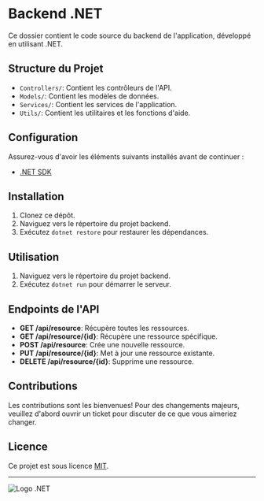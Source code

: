 # Backend .NET

Ce dossier contient le code source du backend de l'application, développé en utilisant .NET.

## Structure du Projet

- `Controllers/`: Contient les contrôleurs de l'API.
- `Models/`: Contient les modèles de données.
- `Services/`: Contient les services de l'application.
- `Utils/`: Contient les utilitaires et les fonctions d'aide.

## Configuration

Assurez-vous d'avoir les éléments suivants installés avant de continuer :

- [.NET SDK](https://dotnet.microsoft.com/download)

## Installation

1. Clonez ce dépôt.
2. Naviguez vers le répertoire du projet backend.
3. Exécutez `dotnet restore` pour restaurer les dépendances.

## Utilisation

1. Naviguez vers le répertoire du projet backend.
2. Exécutez `dotnet run` pour démarrer le serveur.

## Endpoints de l'API

- **GET /api/resource**: Récupère toutes les ressources.
- **GET /api/resource/{id}**: Récupère une ressource spécifique.
- **POST /api/resource**: Crée une nouvelle ressource.
- **PUT /api/resource/{id}**: Met à jour une ressource existante.
- **DELETE /api/resource/{id}**: Supprime une ressource.

## Contributions

Les contributions sont les bienvenues! Pour des changements majeurs, veuillez d'abord ouvrir un ticket pour discuter de ce que vous aimeriez changer.

## Licence

Ce projet est sous licence [MIT](https://choosealicense.com/licenses/mit/).

---

![Logo .NET](https://upload.wikimedia.org/wikipedia/commons/e/ee/.NET_Core_Logo.svg)
